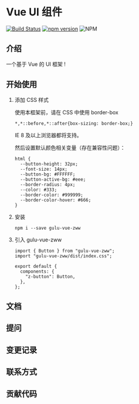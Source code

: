 # Vue UI 组件

[![Build Status](https://travis-ci.org/LqZww/gulu-vue.svg?branch=master)](https://travis-ci.org/LqZww/gulu-vue) [![npm version](https://badge.fury.io/js/gulu-vue-zww.svg)](https://badge.fury.io/js/gulu-vue-zww) ![NPM](https://img.shields.io/npm/l/gulu-vue.svg)

## 介绍

一个基于 Vue 的 UI 框架 !

## 开始使用

1. 添加 CSS 样式

    使用本框架前，请在 CSS 中使用 border-box 

    ```
    *,*::before,*::after{box-sizing: border-box;}
    ```

    IE 8 及以上浏览器都将支持。

    然后设置默认颜色相关变量（存在兼容性问题）：
    ```
    html {
      --button-height: 32px;
      --font-size: 14px;
      --button-bg: #FFFFFF;
      --button-active-bg: #eee;
      --border-radius: 4px;
      --color: #333;
      --border-color: #999999;
      --border-color-hover: #666;
    }
    ```

2. 安装

    ```
    npm i --save gulu-vue-zww
    ```

3. 引入 gulu-vue-zww

    ```
    import { Button } from "gulu-vue-zww";
    import "gulu-vue-zww/dist/index.css";

    export default {
      components: {
        "z-button": Button,
      },
    };
    ```

## 文档

## 提问

## 变更记录

## 联系方式

## 贡献代码